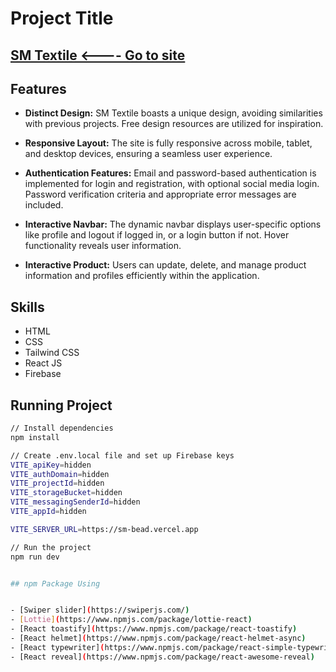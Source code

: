 # Project Title

## [SM Textile <---- Go to site](https://sm-textile-ef353.web.app/)

## Features

- **Distinct Design:** SM Textile boasts a unique design, avoiding similarities with previous projects. Free design resources are utilized for inspiration.

- **Responsive Layout:** The site is fully responsive across mobile, tablet, and desktop devices, ensuring a seamless user experience.

- **Authentication Features:** Email and password-based authentication is implemented for login and registration, with optional social media login. Password verification criteria and appropriate error messages are included.

- **Interactive Navbar:** The dynamic navbar displays user-specific options like profile and logout if logged in, or a login button if not. Hover functionality reveals user information.

- **Interactive Product:** Users can update, delete, and manage product information and profiles efficiently within the application.

## Skills

- HTML
- CSS
- Tailwind CSS
- React JS
- Firebase

## Running Project

```bash
// Install dependencies
npm install

// Create .env.local file and set up Firebase keys
VITE_apiKey=hidden
VITE_authDomain=hidden
VITE_projectId=hidden
VITE_storageBucket=hidden
VITE_messagingSenderId=hidden
VITE_appId=hidden

VITE_SERVER_URL=https://sm-bead.vercel.app

// Run the project
npm run dev


## npm Package Using


- [Swiper slider](https://swiperjs.com/)
- [Lottie](https://www.npmjs.com/package/lottie-react)
- [React toastify](https://www.npmjs.com/package/react-toastify)
- [React helmet](https://www.npmjs.com/package/react-helmet-async)
- [React typewriter](https://www.npmjs.com/package/react-simple-typewriter)
- [React reveal](https://www.npmjs.com/package/react-awesome-reveal)
